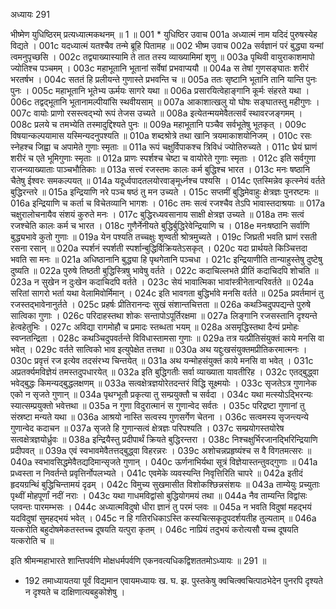 अध्यायः 291

भीष्मेण युधिष्ठिरम् प्रत्यध्यात्मकथनम् ॥ 1 ॥
001	* युधिष्ठिर उवाच 
001a	अध्यात्मं नाम यदिदं पुरुषस्येह विद्यते ।
001c	यदध्यात्मं यतश्चैव तन्मे ब्रूहि पितामह ॥
002	भीष्म उवाच 
002a	सर्वज्ञानं परं बुद्ध्या यन्मां त्वमनुपृच्छसि ।
002c	तद्व्याख्यास्यामि ते तात तस्य व्याख्यामिमां शृणु ॥
003a	पृथिवी वायुराकाशमापो ज्योतिश्च पञ्चमम् ।
003c	महाभूतानि भूतानां सर्वेषां प्रभवाप्ययौ ॥
004a	स तेषां गुणसङ्घातः शरीरं भरतर्षभ ।
004c	सततं हि प्रलीयन्ते गुणास्ते प्रभवन्ति च ॥
005a	ततः सृष्टानि भूतानि तानि यान्ति पुनः पुनः ।
005c	महाभूतानि भूतेभ्य ऊर्मयः सागरे यथा ॥
006a	प्रसारयित्वेहाङ्गानि कूर्मः संहरते यथा ।
006c	तद्वद्भूतानि भूतानामल्पीयांसि स्थवीयसाम् ॥
007a	आकाशात्खलु यो घोषः सङ्घातस्तु महीगुणः ।
007c	वायोः प्राणो रसस्त्वद्भ्यो रूपं तेजस उच्यते ॥
008a	इत्येतन्मयमेवैतत्सर्वं स्थावरजङ्गमम् ।
008c	प्रलये च तमभ्येति तस्मादुद्दिश्यते पुनः ॥
009a	महाभूतानि पञ्चैव सर्वभूतेषु भूतकृत् ।
009c	विषयान्कल्पयामास यस्मिन्यदनुपश्यति ॥
010a	शब्दश्रोत्रे तथा खानि त्रयमाकाशयोनिजम् ।
010c	रसः स्नेहश्च जिह्वा च अपामेते गुणाः स्मृताः ॥
011a	रूपं चक्षुर्विपाकश्च त्रिविधं ज्योतिरुच्यते ।
011c	घ्रेयं घ्राणं शरीरं च एते भूमिगुणाः स्मृताः ॥
012a	प्राणः स्पर्शश्च चेष्टा च वायोरेते गुणाः स्मृताः ।
012c	इति सर्वगुणा राजन्व्याख्याताः पाञ्चभौतिकाः ॥
013a	सत्त्वं रजस्तमः कालः कर्म बुद्धिश्च भारत ।
013c	मनः षष्ठानि चैतेषु ईश्वरः समकल्पयत् ॥
014a	यदूर्ध्वपादतलयोरवाङ्मूर्ध्नश्च पश्यसि ।
014c	एतस्मिन्नेव कृत्स्नेयं वर्तते बुद्धिरन्तरे ॥
015a	इन्द्रियाणि नरे पञ्च षष्ठं तु मन उच्यते ।
015c	सप्तमीं बुद्धिमेवाहुः क्षेत्रज्ञः पुनरष्टमः ॥
016a	इन्द्रियाणि च कर्ता च विचेतव्यानि भागशः ।
016c	तमः सत्वं रजश्चैव तेऽपि भावास्तदाश्रयाः ॥
017a	चक्षुरालोचनायैव संशयं कुरुते मनः ।
017c	बुद्धिरध्यवसानाय साक्षी क्षेत्रज्ञ उच्यते ॥
018a	तमः सत्वं रजश्चेति कालः कर्म च भारत ।
018c	गुणैर्नेनीयते बुद्धिर्बुद्धिरेवेन्द्रियाणि च ।
018e	मनःषष्ठानि सर्वाणि बुद्ध्यभावे कुतो गुणाः ॥
019a	येन पश्यति तच्चक्षुः शृण्वती श्रोत्रमुच्यते ।
019c	जिघ्रती भवति घ्राणं रसती रसना रसान् ॥
020a	स्पर्शनं स्पर्शती स्पर्शान्बुद्धिर्विक्रियतेऽसकृत् ।
020c	यदा प्रार्थयते किञ्चित्तदा भवति सा मनः ॥
021a	अधिष्ठानानि बुद्ध्या हि पृथगेतानि पञ्चधा ।
021c	इन्द्रियाणीति तान्याहुस्तेषु दुष्टेषु दुष्यति ॥
022a	पुरुषे तिष्ठती बुद्धिस्त्रिषु भावेषु वर्तते ।
022c	कदाचिल्लभते प्रीतिं कदाचिदपि शोचति ॥
023a	न सुखेन न दुःखेन कदाचिदपि वर्तते ।
023c	सेयं भावात्मिका भावांस्त्रीनेतान्परिवर्तते ॥
024a	सरितां सागरो भर्ता यथा वेलामिवोर्मिमान् ।
024c	इति भावगता बुद्धिर्भावे मनसि वर्तते ॥
025a	प्रवर्तमानं तु रजस्तद्भावेनानुर्तते ।
025c	प्रहर्षः प्रीतिरानन्दः सुखं संशान्तचित्तता ॥
026a	कथञ्चिदुपपद्यन्ते पुरुषे सात्विका गुणाः ।
026c	परिदाहस्तथा शोकः सन्तापोऽपूर्तिरक्षमा ॥
027a	लिङ्गानि रजसस्तानि दृश्यन्ते हेत्वहेतुभिः ।
027c	अविद्या रागमोहौ च प्रमादः स्तब्धता भयम् ॥
028a	असमृद्धिस्तथा दैन्यं प्रमोहः स्वप्नतन्द्रिता ।
028c	कथञ्चिदुपवर्तन्ते विविधास्तामसा गुणाः ॥
029a	तत्र यत्प्रीतिसंयुक्तं काये मनसि वा भवेत् ।
029c	वर्तते सात्विको भाव इत्युपेक्षेत तत्तथा ॥
030a	अथ यद्दुःखसंयुक्तमप्रीतिकरमात्मनः ।
030c	प्रवृत्तं रज इत्येव तदसंरभ्य चिन्तयेत् ॥
031a	अथ यन्मोहसंयुक्तं काये मनसि वा भवेत् ।
031c	अप्रतर्क्यमविज्ञेयं तमस्तदुपधारयेत् ॥
032a	इति बुद्धिगतीः सर्वा व्याख्याता यावतीरिह ।
032c	एतद्बुद्ध्वा भवेद्बुद्धः किमन्यद्बुद्धलक्षणम् ॥
033a	सत्वक्षेत्रज्ञयोरेतदन्तरं विद्धि सूक्ष्मयोः ।
033c	सृजतेऽत्र गुणानेक एको न सृजते गुणान् ॥
034a	पृथग्भूतौ प्रकृत्या तु सम्प्रयुक्तौ च सर्वदा ।
034c	यथा मत्स्योऽद्भिरन्यः स्यात्सम्प्रयुक्तो भवेत्तथा ॥
035a	न गुणा विदुरात्मानं स गुणान्वेद सर्वतः ।
035c	परिद्रष्टा गुणानां तु संस्रष्टा मन्यते यथा ॥
036a	आश्रयो नास्ति सत्वस्य गुणसर्गेण चेतना ।
036c	सत्वमस्य सृजन्त्यन्ये गुणान्वेद कदाचन ॥
037a	सृजते हि गुणान्सत्वं क्षेत्रज्ञः परिपश्यति ।
037c	सम्प्रयोगस्तयोरेष सत्वक्षेत्रज्ञयोर्ध्रुवः ॥
038a	इन्द्रियैस्तु प्रदीपार्थं क्रियते बुद्धिरन्तरा ।
038c	निश्चक्षुर्भिरजानद्भिरिन्द्रियाणि प्रदीपवत् ॥
039a	एवं स्वभावमेवैतत्तद्बुद्ध्वा विहरन्नरः ।
039c	अशोचन्नप्रहृष्यंश्च स वै विगतमत्सरः ॥
040a	स्वभावसिद्धमेवैतद्यदिमान्सृजते गुणान् ।
040c	ऊर्णनाभिर्यथा सूत्रं विज्ञेयास्तन्तुवद्गुणाः ॥
041a	प्रध्वस्ता न निवर्तन्ते प्रवृत्तिर्नोपलभ्यते ।
041c	एवमेके व्यवस्यन्ति निवृत्तिरिति चापरे ॥
042a	इतीदं हृदयग्रन्थिं बुद्धिचिन्तामयं दृढम् ।
042c	विमुच्य सुखमासीत विशोकश्छिन्नसंशयः ॥
043a	ताम्येयुः प्रच्युताः पृथ्वीं मोहपूर्णां नदीं नराः ।
043c	यथा गाधमविद्वांसो बुद्धियोगमयं तथा ॥
044a	नैव ताम्यन्ति विद्वांसः प्लवन्तः पारमम्भसः ।
044c	अध्यात्मविदुषो धीरा ज्ञानं तु परमं प्लवः ॥
045a	न भवति विदुषां महद्भयं यदविदुषां सुमहद्भयं भवेत् ।
045c	न हि गतिरधिकाऽस्ति कस्यचित्सकृदुपदर्शयतीह तुल्यताम् ॥
046a	यत्करोति बहुदोषमेकतस्तच्च दूषयति यत्पुरा कृतम् ।
046c	नाप्रियं तदुभयं करोत्यसौ यच्च दूषयति यत्करोति च ॥ 

इति श्रीमन्महाभारते शान्तिपर्वणि मोक्षधर्मपर्वणि एकनवत्यधिकद्विशततमोऽध्यायः ॥ 291 ॥

* 192 तमाध्यायतया पूर्वं विद्यमान एवायमध्यायः ख. घ. झ. पुस्तकेषु क्वचित्क्वचित्पाठभेदेन पुनरपि दृश्यते न दृश्यते च दाक्षिणात्यबहुकोशेषु ।
